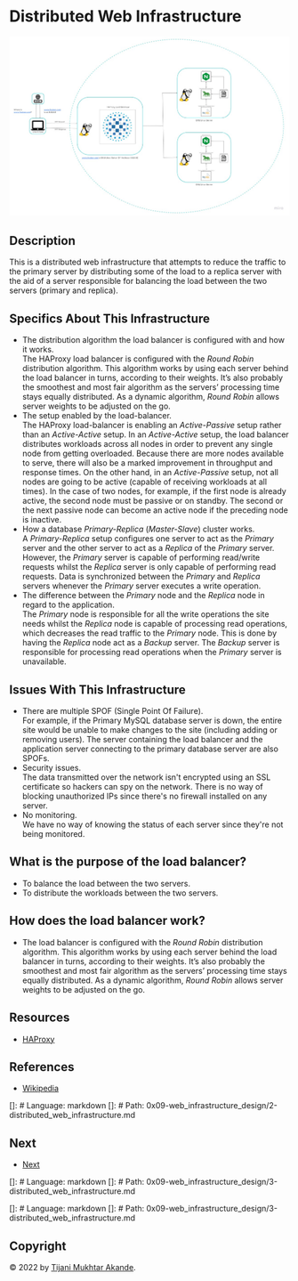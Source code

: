 # Distributed Web Infrastructure

![Image of a distributed web infrastructure](1-distributed_web_infrastructure.jpg)

## Description

This is a distributed web infrastructure that attempts to reduce the traffic to the primary server by distributing some of the load to a replica server with the aid of a server responsible for balancing the load between the two servers (primary and replica).

## Specifics About This Infrastructure

+ The distribution algorithm the load balancer is configured with and how it works.<br/>The HAProxy load balancer is configured with the *Round Robin* distribution algorithm. This algorithm works by using each server behind the load balancer in turns, according to their weights. It’s also probably the smoothest and most fair algorithm as the servers’ processing time stays equally distributed. As a dynamic algorithm, *Round Robin* allows server weights to be adjusted on the go.
+ The setup enabled by the load-balancer.<br/>The HAProxy load-balancer is enabling an *Active-Passive* setup rather than an *Active-Active* setup. In an *Active-Active* setup, the load balancer distributes workloads across all nodes in order to prevent any single node from getting overloaded. Because there are more nodes available to serve, there will also be a marked improvement in throughput and response times. On the other hand, in an *Active-Passive* setup, not all nodes are going to be active (capable of receiving workloads at all times). In the case of two nodes, for example, if the first node is already active, the second node must be passive or on standby. The second or the next passive node can become an active node if the preceding node is inactive.
+ How a database *Primary-Replica* (*Master-Slave*) cluster works.<br/>A *Primary-Replica* setup configures one server to act as the *Primary* server and the other server to act as a *Replica* of the *Primary* server. However, the *Primary* server is capable of performing read/write requests whilst the *Replica* server is only capable of performing read requests. Data is synchronized between the *Primary* and *Replica* servers whenever the *Primary* server executes a write operation.
+ The difference between the *Primary* node and the *Replica* node in regard to the application.<br/>The *Primary* node is responsible for all the write operations the site needs whilst the *Replica* node is capable of processing read operations, which decreases the read traffic to the *Primary* node. This is done by having the *Replica* node act as a *Backup* server. The *Backup* server is responsible for processing read operations when the *Primary* server is unavailable.

## Issues With This Infrastructure

+ There are multiple SPOF (Single Point Of Failure).<br/>For example, if the Primary MySQL database server is down, the entire site would be unable to make changes to the site (including adding or removing users). The server containing the load balancer and the application server connecting to the primary database server are also SPOFs.
+ Security issues.<br/>The data transmitted over the network isn't encrypted using an SSL certificate so hackers can spy on the network. There is no way of blocking unauthorized IPs since there's no firewall installed on any server.
+ No monitoring.<br/>We have no way of knowing the status of each server since they're not being monitored.

## What is the purpose of the load balancer?

+ To balance the load between the two servers.
+ To distribute the workloads between the two servers.

## How does the load balancer work?

+ The load balancer is configured with the *Round Robin* distribution algorithm. This algorithm works by using each server behind the load balancer in turns, according to their weights. It’s also probably the smoothest and most fair algorithm as the servers’ processing time stays equally distributed. As a dynamic algorithm, *Round Robin* allows server weights to be adjusted on the go.

## Resources

+ [HAProxy](https://haproxy.org/)

## References

+ [Wikipedia](https://en.wikipedia.org/wiki/Load_balancer)

[]: # Language: markdown
[]: # Path: 0x09-web_infrastructure_design/2-distributed_web_infrastructure.md

## Next

+ [Next](2-secured_and_monitored_web_infrastructure.md)

[]: # Language: markdown
[]: # Path: 0x09-web_infrastructure_design/3-distributed_web_infrastructure.md

[]: # Language: markdown
[]: # Path: 0x09-web_infrastructure_design/3-distributed_web_infrastructure.md

## Copyright

© 2022 by [Tijani Mukhtar Akande](https://linkedin.com/in/tijanimukhtarakande).
